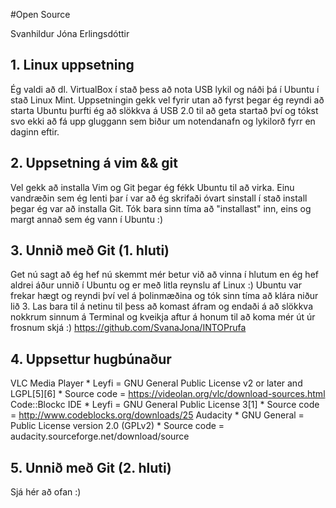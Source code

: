 #Open Source

Svanhildur Jóna Erlingsdóttir

## 1. Linux uppsetning

Ég valdi að dl. VirtualBox í stað þess að nota USB lykil og náði þá í Ubuntu í stað Linux Mint.  Uppsetningin
gekk vel fyrir utan að fyrst þegar ég reyndi að starta Ubuntu þurfti ég að slökkva á USB 2.0 til að geta
startað því og tókst svo ekki að fá upp gluggann sem biður um notendanafn og lykilorð fyrr en daginn eftir. 

## 2. Uppsetning á vim && git

Vel gekk að installa Vim og Git þegar ég fékk Ubuntu til að virka.  Einu vandræðin sem ég lenti þar í var
að ég skrifaði óvart sinstall í stað install þegar ég var að installa Git.  Tók bara sinn tíma að 
"installast" inn, eins og margt annað sem ég vann í Ubuntu :)

## 3. Unnið með Git (1. hluti)

Get nú sagt að ég hef nú skemmt mér betur við að vinna í hlutum en ég hef aldrei áður unnið í Ubuntu og er
með litla reynslu af Linux :)  Ubuntu var frekar hægt og reyndi því vel á þolinmæðina og tók sinn tíma að 
klára niður lið 3.  Las bara til á netinu til þess að komast áfram og endaði á að slökkva nokkrum sinnum á 
Terminal og kveikja aftur á honum til að koma mér út úr frosnum skjá :)
https://github.com/SvanaJona/INTOPrufa


## 4. Uppsettur hugbúnaður

VLC Media Player
	* Leyfi = GNU General Public License v2 or later and LGPL[5][6]
	* Source code = https://videolan.org/vlc/download-sources.html
Code::Blockc IDE
	* Leyfi = GNU General Public License 3[1]
	* Source code = http://www.codeblocks.org/downloads/25
Audacity
	* GNU General = Public License version 2.0 (GPLv2)
	* Source code = audacity.sourceforge.net/download/source

## 5. Unnið með Git (2. hluti)

Sjá hér að ofan :)
